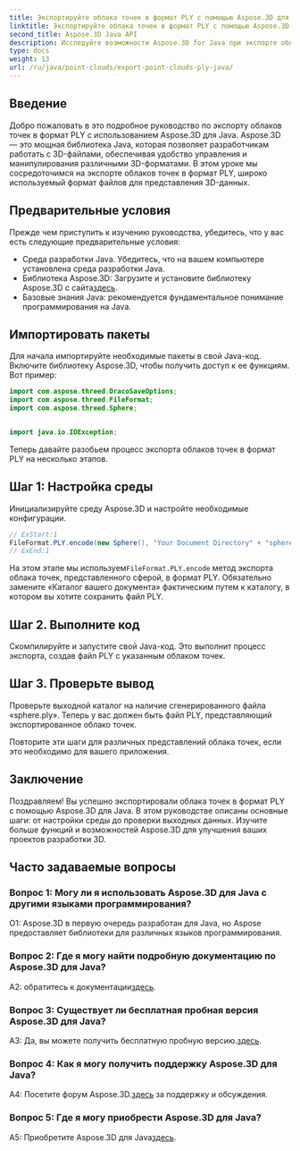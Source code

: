 ```yaml
---
title: Экспортируйте облака точек в формат PLY с помощью Aspose.3D для Java
linktitle: Экспортируйте облака точек в формат PLY с помощью Aspose.3D для Java
second_title: Aspose.3D Java API
description: Исследуйте возможности Aspose.3D for Java при экспорте облаков точек в формат PLY. Следуйте нашему пошаговому руководству для беспроблемной 3D-разработки.
type: docs
weight: 13
url: /ru/java/point-clouds/export-point-clouds-ply-java/
---
```

## Введение

Добро пожаловать в это подробное руководство по экспорту облаков точек в формат PLY с использованием Aspose.3D для Java. Aspose.3D — это мощная библиотека Java, которая позволяет разработчикам работать с 3D-файлами, обеспечивая удобство управления и манипулирования различными 3D-форматами. В этом уроке мы сосредоточимся на экспорте облаков точек в формат PLY, широко используемый формат файлов для представления 3D-данных.

## Предварительные условия

Прежде чем приступить к изучению руководства, убедитесь, что у вас есть следующие предварительные условия:

- Среда разработки Java. Убедитесь, что на вашем компьютере установлена среда разработки Java.
-  Библиотека Aspose.3D: Загрузите и установите библиотеку Aspose.3D с сайта[здесь](https://releases.aspose.com/3d/java/).
- Базовые знания Java: рекомендуется фундаментальное понимание программирования на Java.

## Импортировать пакеты

Для начала импортируйте необходимые пакеты в свой Java-код. Включите библиотеку Aspose.3D, чтобы получить доступ к ее функциям. Вот пример:

```java
import com.aspose.threed.DracoSaveOptions;
import com.aspose.threed.FileFormat;
import com.aspose.threed.Sphere;


import java.io.IOException;
```

Теперь давайте разобьем процесс экспорта облаков точек в формат PLY на несколько этапов.

## Шаг 1: Настройка среды

Инициализируйте среду Aspose.3D и настройте необходимые конфигурации.

```java
// ExStart:1
FileFormat.PLY.encode(new Sphere(), "Your Document Directory" + "sphere.ply");
// ExEnd:1
```

 На этом этапе мы используем`FileFormat.PLY.encode` метод экспорта облака точек, представленного сферой, в формат PLY. Обязательно замените «Каталог вашего документа» фактическим путем к каталогу, в котором вы хотите сохранить файл PLY.

## Шаг 2. Выполните код

Скомпилируйте и запустите свой Java-код. Это выполнит процесс экспорта, создав файл PLY с указанным облаком точек.

## Шаг 3. Проверьте вывод

Проверьте выходной каталог на наличие сгенерированного файла «sphere.ply». Теперь у вас должен быть файл PLY, представляющий экспортированное облако точек.

Повторите эти шаги для различных представлений облака точек, если это необходимо для вашего приложения.

## Заключение

Поздравляем! Вы успешно экспортировали облака точек в формат PLY с помощью Aspose.3D для Java. В этом руководстве описаны основные шаги: от настройки среды до проверки выходных данных. Изучите больше функций и возможностей Aspose.3D для улучшения ваших проектов разработки 3D.

## Часто задаваемые вопросы

### Вопрос 1: Могу ли я использовать Aspose.3D для Java с другими языками программирования?

О1: Aspose.3D в первую очередь разработан для Java, но Aspose предоставляет библиотеки для различных языков программирования.

### Вопрос 2: Где я могу найти подробную документацию по Aspose.3D для Java?

 A2: обратитесь к документации[здесь](https://reference.aspose.com/3d/java/).

### Вопрос 3: Существует ли бесплатная пробная версия Aspose.3D для Java?

 A3: Да, вы можете получить бесплатную пробную версию.[здесь](https://releases.aspose.com/).

### Вопрос 4: Как я могу получить поддержку Aspose.3D для Java?

 A4: Посетите форум Aspose.3D.[здесь](https://forum.aspose.com/c/3d/18) за поддержку и обсуждения.

### Вопрос 5: Где я могу приобрести Aspose.3D для Java?

 A5: Приобретите Aspose.3D для Java[здесь](https://purchase.aspose.com/buy).